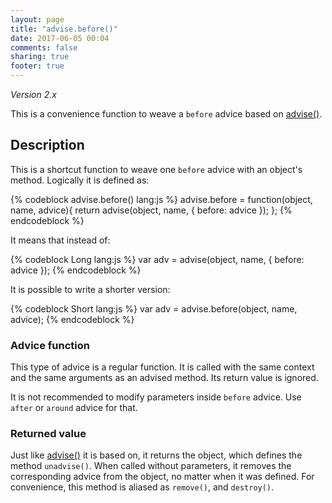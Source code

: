 ```yaml
---
layout: page
title: "advise.before()"
date: 2017-06-05 00:04
comments: false
sharing: true
footer: true
---
```


*Version 2.x*

This is a convenience function to weave a `before` advice based on [advise()](/2.x/docs/advise_js/advise/).

## Description

This is a shortcut function to weave one `before` advice with an object's method. Logically it is defined as:

{% codeblock advise.before() lang:js %}
advise.before = function(object, name, advice){
  return advise(object, name, {
    before: advice
  });
};
{% endcodeblock %}

It means that instead of:

{% codeblock Long lang:js %}
var adv = advise(object, name, {
  before: advice
});
{% endcodeblock %}

It is possible to write a shorter version:

{% codeblock Short lang:js %}
var adv = advise.before(object, name, advice);
{% endcodeblock %}

### Advice function

This type of advice is a regular function. It is called with the same context and the same arguments as
an advised method. Its return value is ignored.

It is not recommended to modify parameters inside `before` advice. Use `after` or `around` advice for that.

### Returned value

Just like [advise()](/2.x/docs/advise_js/advise/) it is based on, it returns the object, which defines the method `unadvise()`. When called without parameters, it removes the corresponding advice from the object, no matter when it was defined. For convenience, this method is aliased as `remove()`, and `destroy()`.
